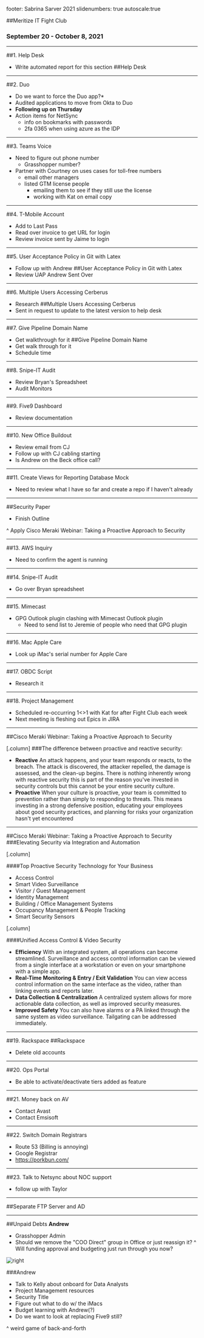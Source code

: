 footer: Sabrina Sarver 2021
slidenumbers: true
autoscale:true

##Meritize IT Fight Club
### September 20 - October 8, 2021

---

##1. Help Desk
- Write automated report for this section
##Help Desk

---

##2. Duo

- Do we want to force the Duo app?*
- Audited applications to move from Okta to Duo
- **Following up on Thursday**
- Action items for NetSync
  - info on bookmarks with passwords 
  - 2fa 0365 when using azure as the IDP

---

##3. Teams Voice
- Need to figure out phone number
    - Grasshopper number?
- Partner with Courtney on uses cases for toll-free numbers
    - email other managers
    - listed GTM license people
      - emailing them to see if they still use the license
      - working with Kat on email copy

---

##4. T-Mobile Account
- Add to Last Pass
- Read over invoice to get URL for login
- Review invoice sent by Jaime to login

---

##5. User Acceptance Policy in Git with Latex
- Follow up with Andrew
##User Acceptance Policy in Git with Latex
- Review UAP Andrew Sent Over

---

##6. Multiple Users Accessing Cerberus
- Research
##Multiple Users Accessing Cerberus
- Sent in request to update to the latest version to help desk

---

##7. Give Pipeline Domain Name
- Get walkthrough for it
##Give Pipeline Domain Name
- Get walk through for it
- Schedule time

---

##8. Snipe-IT Audit
- Review Bryan's Spreadsheet
- Audit Monitors

---

##9. Five9 Dashboard
- Review documentation

---

##10. New Office Buildout
- Review email from CJ
- Follow up with CJ cabling starting
- Is Andrew on the Beck office call?

---

##11. Create Views for Reporting Database Mock
- Need to review what I have so far and create a repo if I haven't already

---

##Security Paper
- Finish Outline

^ Apply Cisco Meraki Webinar: Taking a Proactive Approach to Security

---

##13. AWS Inquiry
- Need to confirm the agent is running

---

##14. Snipe-IT Audit
- Go over Bryan spreadsheet

---

##15. Mimecast
- GPG Outlook plugin clashing with Mimecast Outlook plugin
  - Need to send list to Jeremie of people who need that GPG plugin

---

##16. Mac Apple Care
- Look up iMac's serial number for Apple Care

---

##17. OBDC Script
- Research it

---

##18. Project Management
- Scheduled re-occurring 1<>1 with Kat for after Fight Club each week
- Next meeting is fleshing out Epics in JIRA

---

##Cisco Meraki Webinar: Taking a Proactive Approach to Security

[.column]
###The difference between proactive and reactive security:

  - **Reactive**
    An attack happens, and your team responds or reacts, to the breach. The attack is discovered, the attacker repelled, the damage is assessed, and the clean-up begins. There is nothing inherently wrong with reactive security this is part of the reason you've invested in security controls but this cannot be your entire security culture.
  - **Proactive**
    When your culture is proactive, your team is committed to prevention rather than simply to responding to threats. This means investing in a strong defensive position, educating your employees about good security practices, and planning for risks your organization hasn't yet encountered

---

##Cisco Meraki Webinar: Taking a Proactive Approach to Security
###Elevating Security via Integration and Automation

[.column]

####Top Proactive Security Technology for Your Business
- Access Control
- Smart Video Surveillance
- Visitor / Guest Management
- Identity Management
- Building / Office Management Systems
- Occupancy Management & People Tracking
- Smart Security Sensors

[.column]

####Unified Access Control & Video Security
- **Efficiency**
  With an integrated system, all operations can become streamlined. Surveillance and access control information can be viewed from a single interface at a workstation or even on your smartphone with a simple app.
- **Real-Time Monitoring & Entry / Exit Validation**
  You can view access control information on the same interface as the video, rather than linking events and reports later.
- **Data Collection & Centralization**
  A centralized system allows for more actionable data collection, as well as improved security measures.
- **Improved Safety**
  You can also have alarms or a PA linked through the same system as video surveillance. Tailgating can be addressed immediately.

---

##19. Rackspace
##Rackspace
- Delete old accounts

---

##20. Ops Portal
- Be able to activate/deactivate tiers added as feature

---

##21. Money back on AV
- Contact Avast
- Contact Emsisoft

---

##22. Switch Domain Registrars
- Route 53 (Billing is annoying)
- Google Registrar
- https://porkbun.com/

---

##23. Talk to Netsync about NOC support
- follow up with Taylor

---

##Separate FTP Server and AD

---

##Unpaid Debts
**Andrew**
- Grasshopper Admin
- Should we remove the "COO Direct" group in Office or just reassign it?
^ Will funding approval and budgeting just run through you now?

![right](https://i.imgur.com/qsNlN7E.jpg)

###Andrew
- Talk to Kelly about onboard for Data Analysts
- Project Management resources
- Security Title
- Figure out what to do w/ the iMacs
- Budget learning with Andrew(?)
- Do we want to look at replacing Five9 still?

^ weird game of back-and-forth